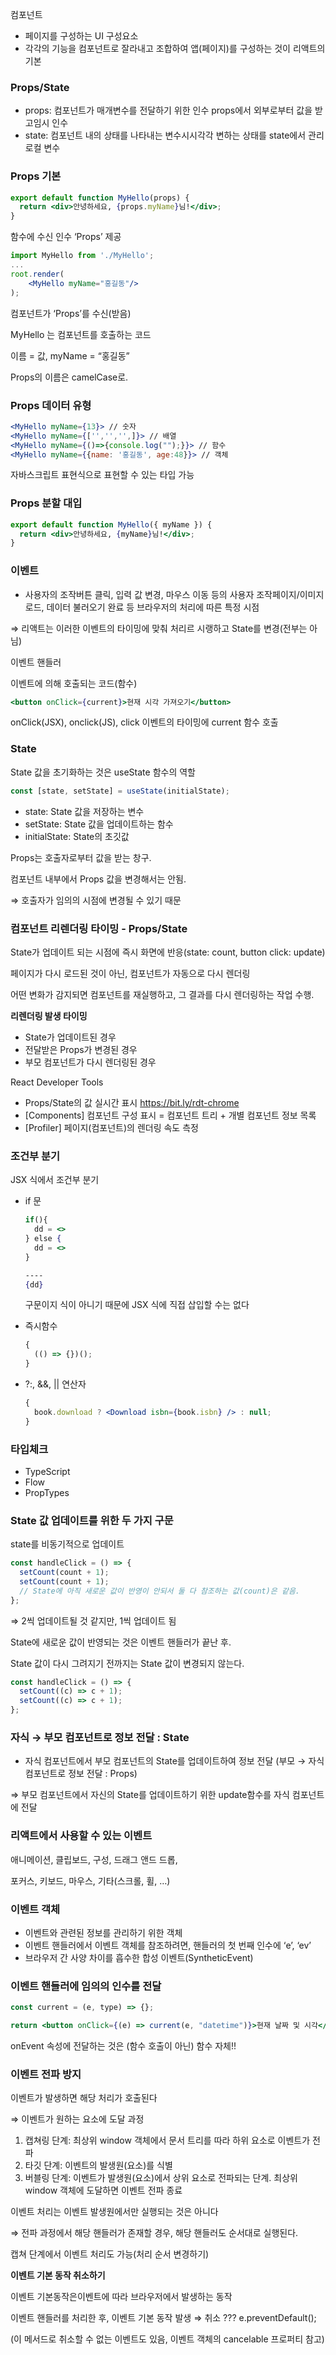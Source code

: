 컴포넌트

- 페이지를 구성하는 UI 구성요소
- 각각의 기능을 컴포넌트로 잘라내고 조합하여 앱(페이지)를 구성하는 것이 리액트의 기본

### Props/State

- props: 컴포넌트가 매개변수를 전달하기 위한 인수 props에서 외부로부터 값을 받고임시 인수
- state: 컴포넌트 내의 상태를 나타내는 변수시시각각 변하는 상태를 state에서 관리로컬 변수

### Props 기본

```jsx
export default function MyHello(props) {
  return <div>안녕하세요, {props.myName}님!</div>;
}
```

함수에 수신 인수 ‘Props’ 제공

```jsx
import MyHello from './MyHello';
...
root.render(
	<MyHello myName="홍길동"/>
);
```

컴포넌트가 ‘Props’를 수신(받음)

MyHello 는 컴포넌트를 호출하는 코드

이름 = 값, myName = “홍길동”

Props의 이름은 camelCase로.

### Props 데이터 유형

```jsx
<MyHello myName={13}> // 숫자
<MyHello myName={['','','',]}> // 배열
<MyHello myName={()=>{console.log("");}}> // 함수
<MyHello myName={{name: '홍길동', age:48}}> // 객체
```

자바스크립트 표현식으로 표현할 수 있는 타입 가능

### Props 분할 대입

```jsx
export default function MyHello({ myName }) {
  return <div>안녕하세요, {myName}님!</div>;
}
```

### 이벤트

- 사용자의 조작버튼 클릭, 입력 값 변경, 마우스 이동 등의 사용자 조작페이지/이미지 로드, 데이터 불러오기 완료 등 브라우저의 처리에 따른 특정 시점

⇒ 리액트는 이러한 이벤트의 타이밍에 맞춰 처리르 시랭하고 State를 변경(전부는 아님)

이벤트 핸들러

이벤트에 의해 호출되는 코드(함수)

```jsx
<button onClick={current}>현재 시각 가져오기</button>
```

onClick(JSX), onclick(JS), click 이벤트의 타이밍에 current 함수 호출

### State

State 값을 초기화하는 것은 useState 함수의 역할

```jsx
const [state, setState] = useState(initialState);
```

- state: State 값을 저장하는 변수
- setState: State 값을 업데이트하는 함수
- initialState: State의 초깃값

Props는 호출자로부터 값을 받는 창구.

컴포넌트 내부에서 Props 값을 변경해서는 안됨.

⇒ 호출자가 임의의 시점에 변경될 수 있기 때문

### 컴포넌트 리렌더링 타이밍 - Props/State

State가 업데이트 되는 시점에 즉시 화면에 반응(state: count, button click: update)

페이지가 다시 로드된 것이 아닌, 컴포넌트가 자동으로 다시 렌더링

어떤 변화가 감지되면 컴포넌트를 재실행하고, 그 결과를 다시 렌더링하는 작업 수행.

**리렌더링 발생 타이밍**

- State가 업데이트된 경우
- 전달받은 Props가 변경된 경우
- 부모 컴포넌트가 다시 렌더링된 경우

React Developer Tools

- Props/State의 값 실시간 표시 https://bit.ly/rdt-chrome
- [Components] 컴포넌트 구성 표시 = 컴포넌트 트리 + 개별 컴포넌트 정보 목록
- [Profiler] 페이지(컴포넌트)의 렌더링 속도 측정

### 조건부 분기

JSX 식에서 조건부 분기

- if 문

  ```jsx
  if(){
  	dd = <>
  } else {
  	dd = <>
  }

  ----
  {dd}
  ```

  구문이지 식이 아니기 때문에 JSX 식에 직접 삽입할 수는 없다

- 즉시함수
  ```jsx
  {
    (() => {})();
  }
  ```
- ?:, &&, || 연산자
  ```jsx
  {
    book.download ? <Download isbn={book.isbn} /> : null;
  }
  ```

### 타입체크

- TypeScript
- Flow
- PropTypes

### State 값 업데이트를 위한 두 가지 구문

state를 비동기적으로 업데이트

```jsx
const handleClick = () => {
  setCount(count + 1);
  setCount(count + 1);
  // State에 아직 새로운 값이 반영이 안되서 둘 다 참조하는 값(count)은 같음.
};
```

⇒ 2씩 업데이트될 것 같지만, 1씩 업데이트 됨

State에 새로운 값이 반영되는 것은 이벤트 핸들러가 끝난 후.

State 값이 다시 그려지기 전까지는 State 값이 변경되지 않는다.

```jsx
const handleClick = () => {
  setCount((c) => c + 1);
  setCount((c) => c + 1);
};
```

### 자식 → 부모 컴포넌트로 정보 전달 : State

- 자식 컴포넌트에서 부모 컴포넌트의 State를 업데이트하여 정보 전달 (부모 → 자식 컴포넌트로 정보 전달 : Props)

⇒ 부모 컴포넌트에서 자신의 State를 업데이트하기 위한 update함수를 자식 컴포넌트에 전달

### 리액트에서 사용할 수 있는 이벤트

애니메이션, 클립보드, 구성, 드래그 앤드 드롭,

포커스, 키보드, 마우스, 기타(스크롤, 휠, …)

### 이벤트 객체

- 이벤트와 관련된 정보를 관리하기 위한 객체
- 이벤트 핸들러에서 이벤트 객체를 참조하려면, 핸들러의 첫 번째 인수에 ‘e’, ‘ev’
- 브라우저 간 사양 차이를 흡수한 합성 이벤트(SyntheticEvent)

### 이벤트 핸들러에 임의의 인수를 전달

```jsx
const current = (e, type) => {};

return <button onClick={(e) => current(e, "datetime")}>현재 날짜 및 시각</button>;
```

onEvent 속성에 전달하는 것은 (함수 호출이 아닌) 함수 자체!!

### 이벤트 전파 방지

이벤트가 발생하면 해당 처리가 호출된다

⇒ 이벤트가 원하는 요소에 도달 과정

1. 캡쳐링 단계: 최상위 window 객체에서 문서 트리를 따라 하위 요소로 이벤트가 전파
2. 타깃 단계: 이벤트의 발생원(요소)를 식별
3. 버블링 단계: 이벤트가 발생원(요소)에서 상위 요소로 전파되는 단계. 최상위 window 객체에 도달하면 이벤트 전파 종료

이벤트 처리는 이벤트 발생원에서만 실행되는 것은 아니다

⇒ 전파 과정에서 해당 핸들러가 존재할 경우, 해당 핸들러도 순서대로 실행된다.

캡쳐 단계에서 이벤트 처리도 가능(처리 순서 변경하기)

**이벤트 기본 동작 취소하기**

이벤트 기본동작은이벤트에 따라 브라우저에서 발생하는 동작

이벤트 핸들러를 처리한 후, 이벤트 기본 동작 발생 ⇒ 취소 ??? e.preventDefault();

(이 메서드로 취소할 수 없는 이벤트도 있음, 이벤트 객체의 cancelable 프로퍼티 참고)
